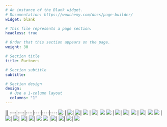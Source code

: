 ```yaml
---
# An instance of the Blank widget.
# Documentation: https://wowchemy.com/docs/page-builder/
widget: blank

# This file represents a page section.
headless: true

# Order that this section appears on the page.
weight: 30

# Section title
title: Partners

# Section subtitle
subtitle:

# Section design
design:
  # Use a 1-column layout
  columns: "1"
---
```

|| 
:--:|:--:|:--:|:--:|:--:|:--:
![](wikimedia.svg)  | ![](virginia.png)| ![](bern.png)| ![](pretoria.png) | ![](uned.jpg)| ![](obuda.png)
![](mir.jpg)  | ![](milan.jpg)| ![](nui.jpg)| ![](basque.png) | ![](havre.png)| ![](lis.png)
![](world.png)  |![](kaist.png)| ![](minds.jpg)| ![](UDE.svg)| ![](fab.png)| ![](tech.png)
![](intel.png)  |![](phoenix.jpg)| ![](sifast.svg)| ![](jumia.jpg)| ![](spark.png)